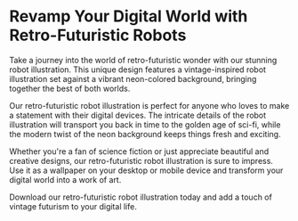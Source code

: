 <!--font:Montserrat-->

# Revamp Your Digital World with Retro-Futuristic Robots

Take a journey into the world of retro-futuristic wonder with our stunning robot illustration. This unique design features a vintage-inspired robot illustration set against a vibrant neon-colored background, bringing together the best of both worlds.

Our retro-futuristic robot illustration is perfect for anyone who loves to make a statement with their digital devices. The intricate details of the robot illustration will transport you back in time to the golden age of sci-fi, while the modern twist of the neon background keeps things fresh and exciting.

Whether you're a fan of science fiction or just appreciate beautiful and creative designs, our retro-futuristic robot illustration is sure to impress. Use it as a wallpaper on your desktop or mobile device and transform your digital world into a work of art.

Download our retro-futuristic robot illustration today and add a touch of vintage futurism to your digital life.

<!--

Write me markdown content of website with wallpaper:

"A retro-futuristic wallpaper featuring a vintage illustration of a robot, set against a neon-colored background."

The header of the page should not be copy of the text but rather a real content of the website which is using this wallpaper.


---


# Retro-Futuristic Wallpaper with a Vintage Robot Illustration

Transform your desktop or mobile device into a futuristic wonderland with our retro-futuristic wallpaper. This wallpaper features a vintage illustration of a robot that will take you back in time to the golden age of sci-fi.

The robot illustration is set against a neon-colored background, giving it a modern twist that will make your device stand out from the rest. The colors are vibrant and eye-catching, making this wallpaper perfect for anyone who loves bold and daring designs.

Whether you're a fan of science fiction, robots, or just love unique and creative wallpapers, this retro-futuristic design is sure to impress. Download it today and bring a touch of vintage futurism to your digital world.


---


Heading should not include word "wallpaper". The website should not be about the wallpaper itself, wallpaper is just a related background, rewrite whole content.


---


# Retro-Futuristic Robot Illustration Wallpaper

Step into a world of retro-futuristic wonder with our stunning robot illustration wallpaper. This unique design features a vintage-inspired robot illustration set against a vibrant neon-colored background, bringing together the best of both worlds.

With its eye-catching colors and bold design, this wallpaper is perfect for anyone who loves to make a statement with their digital devices. The intricate details of the robot illustration will transport you back in time to the golden age of sci-fi, while the modern twist of the neon background keeps things fresh and exciting.

Whether you're a fan of science fiction or just appreciate beautiful and creative designs, our retro-futuristic robot illustration wallpaper is sure to impress. Download it today and add a touch of vintage futurism to your desktop or mobile device.


---


Heading should not include word "wallpaper". The website should not be about the wallpaper itself, wallpaper is just a related background, rewrite whole content.


---


# Transform Your Digital World with Retro-Futuristic Robot Illustration

Take a journey into the world of retro-futuristic wonder with our stunning robot illustration. This unique design features a vintage-inspired robot illustration set against a vibrant neon-colored background, bringing together the best of both worlds.

Our retro-futuristic robot illustration is perfect for anyone who loves to make a statement with their digital devices. The intricate details of the robot illustration will transport you back in time to the golden age of sci-fi, while the modern twist of the neon background keeps things fresh and exciting.

Whether you're a fan of science fiction or just appreciate beautiful and creative designs, our retro-futuristic robot illustration is sure to impress. Use it as a wallpaper on your desktop or mobile device and transform your digital world into a work of art.

Download our retro-futuristic robot illustration today and add a touch of vintage futurism to your digital life.


---


Write me a Google font which is best fitting for the website.

Pick from the list:
- Raleway
- Cormorant Garamond
- Cinzel
- Roboto
- Orbitron
- Great Vibes
- Futura
- Open Sans
- Lato
- Montserrat
- Cabin
- Dancing Script
- Playfair Display
- Barlow Condensed
- Lobster
- Exo 2
- Poppins
- Inter
- IBM Plex Sans
- Creepster
- Cinzel Decorative
- Alegreya


Write just the font name nothing else.


---


Montserrat

-->
